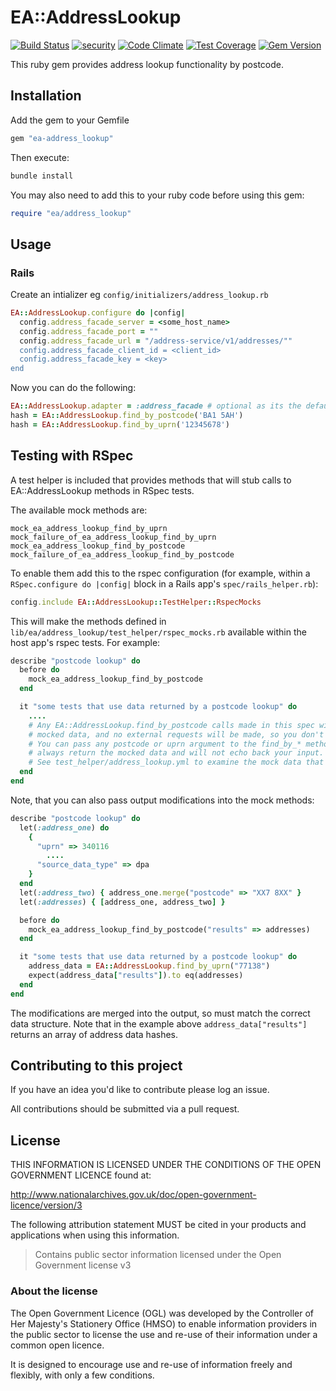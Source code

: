 # EA::AddressLookup

[![Build Status](https://travis-ci.org/EnvironmentAgency/ea-address_lookup.svg?branch=master)](https://travis-ci.org/EnvironmentAgency/ea-address_lookup)
[![security](https://hakiri.io/github/EnvironmentAgency/ea-address_lookup/master.svg)](https://hakiri.io/github/EnvironmentAgency/ea-address_lookup/master)
[![Code Climate](https://codeclimate.com/github/EnvironmentAgency/ea-address_lookup/badges/gpa.svg)](https://codeclimate.com/github/EnvironmentAgency/ea-address_lookup)
[![Test Coverage](https://codeclimate.com/github/EnvironmentAgency/ea-address_lookup/badges/coverage.svg)](https://codeclimate.com/github/EnvironmentAgency/ea-address_lookup/coverage)
[![Gem Version](https://badge.fury.io/rb/ea-address_lookup.svg)](https://badge.fury.io/rb/ea-address_lookup)

This ruby gem provides address lookup functionality by postcode.

## Installation

Add the gem to your Gemfile

```ruby
gem "ea-address_lookup"
```

Then execute:

```bash
bundle install
```

You may also need to add this to your ruby code before using this gem:

```ruby
require "ea/address_lookup"
```

## Usage

### Rails

Create an intializer eg `config/initializers/address_lookup.rb`

```ruby
EA::AddressLookup.configure do |config|
  config.address_facade_server = <some_host_name>
  config.address_facade_port = ""
  config.address_facade_url = "/address-service/v1/addresses/""
  config.address_facade_client_id = <client_id>
  config.address_facade_key = <key>
end
```

Now you can do the following:

```ruby
EA::AddressLookup.adapter = :address_facade # optional as its the default
hash = EA::AddressLookup.find_by_postcode('BA1 5AH')
hash = EA::AddressLookup.find_by_uprn('12345678')
```

## Testing with RSpec
A test helper is included that provides methods that will stub calls to
EA::AddressLookup methods in RSpec tests.

The available mock methods are:

```
mock_ea_address_lookup_find_by_uprn
mock_failure_of_ea_address_lookup_find_by_uprn
mock_ea_address_lookup_find_by_postcode
mock_failure_of_ea_address_lookup_find_by_postcode
```

To enable them add this to the rspec configuration (for example, within a
 `RSpec.configure do |config|` block in a Rails app's `spec/rails_helper.rb`):

```ruby
config.include EA::AddressLookup::TestHelper::RspecMocks
```

This will make the methods defined in `lib/ea/address_lookup/test_helper/rspec_mocks.rb`
available within the host app's rspec tests. For example:

```ruby
describe "postcode lookup" do
  before do
    mock_ea_address_lookup_find_by_postcode
  end

  it "some tests that use data returned by a postcode lookup" do
    ....
    # Any EA::AddressLookup.find_by_postcode calls made in this spec will return the same
    # mocked data, and no external requests will be made, so you don't need webmock/VCR.
    # You can pass any postcode or uprn argument to the find_by_* methods, but they will
    # always return the mocked data and will not echo back your input.
    # See test_helper/address_lookup.yml to examine the mock data that will be returned.
  end
end
```

Note, that you can also pass output modifications into the mock methods:

```ruby
describe "postcode lookup" do
  let(:address_one) do
    {
      "uprn" => 340116
        ....
      "source_data_type" => dpa
    }
  end
  let(:address_two) { address_one.merge("postcode" => "XX7 8XX" }
  let(:addresses) { [address_one, address_two] }

  before do
    mock_ea_address_lookup_find_by_postcode("results" => addresses)
  end

  it "some tests that use data returned by a postcode lookup" do
    address_data = EA::AddressLookup.find_by_uprn("77138")
    expect(address_data["results"]).to eq(addresses)
  end
end
```

The modifications are merged into the output, so must match the correct data
structure. Note that in the example above `address_data["results"]` returns
an array of address data hashes.

## Contributing to this project

If you have an idea you'd like to contribute please log an issue.

All contributions should be submitted via a pull request.

## License

THIS INFORMATION IS LICENSED UNDER THE CONDITIONS OF THE OPEN GOVERNMENT LICENCE found at:

http://www.nationalarchives.gov.uk/doc/open-government-licence/version/3

The following attribution statement MUST be cited in your products and applications when using this information.

>Contains public sector information licensed under the Open Government license v3

### About the license

The Open Government Licence (OGL) was developed by the Controller of Her Majesty's Stationery Office (HMSO) to enable information providers in the public sector to license the use and re-use of their information under a common open licence.

It is designed to encourage use and re-use of information freely and flexibly, with only a few conditions.
